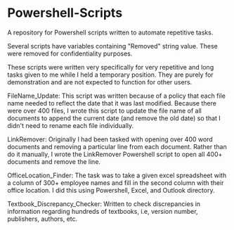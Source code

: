 # Powershell-Scripts
A repository for Powershell  scripts written to automate repetitive tasks.

Several scripts have variables containing "Removed" string value.  These were removed for confidentiality purposes.

These scripts were written very specifically for very repetitive and long tasks given to me while I held a temporary position.
They are purely for demonstration and are not expected to function for other users.


FileName_Update:
This script was written because of a policy that each file name needed to reflect the date that it was last modified.  Because there were over 400 files, I wrote this script to update the file name of all documents to append the current date (and remove the old date) so that I didn't need to rename each file individually.

LinkRemover:
Originally I had been tasked with opening over 400 word documents and removing a particular line from each document.  Rather than do it manually, I wrote the LinkRemover Powershell script to open all 400+ documents and remove the line.

OfficeLocation_Finder:
The task was to take a given excel spreadsheet with a column of 300+ employee names and fill in the second column with their office location.  I did this using Powershell, Excel, and Outlook directory.

Textbook_Discrepancy_Checker:
Written to check discrepancies in information regarding hundreds of textbooks, i.e, version number, publishers, authors, etc.

